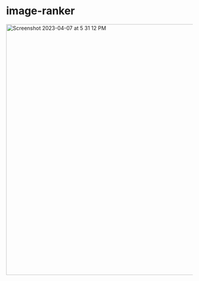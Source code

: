 # image-ranker
<img width="677" alt="Screenshot 2023-04-07 at 5 31 12 PM" src="https://user-images.githubusercontent.com/34040500/230695468-b36af176-0423-4921-9663-d64cb8390ee7.png">
